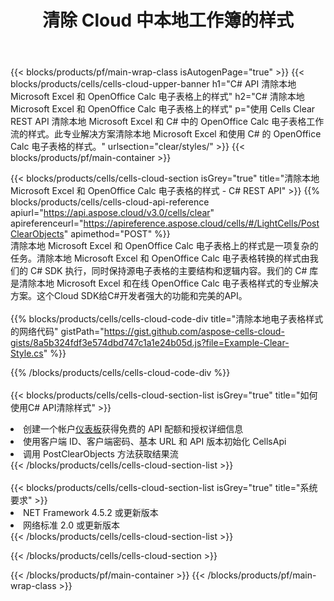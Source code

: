 ﻿---
title: 清除 Cloud 中本地工作簿的样式
description: 用于在 Microsoft Excel 和 OpenOffice Calc 上清除样式的云 API 和 SDK。 Cells 云 API 清除本地电子表格样式。SDK支持多种开发语言。它们包括 Android、C#、Go、Java、NodeJS、Perl、PHP、Python、Ruby 和 swift。
url: /zh/net/clear/styles/
---
{{< blocks/products/pf/main-wrap-class isAutogenPage="true" >}}
{{< blocks/products/cells/cells-cloud-upper-banner h1="C# API 清除本地 Microsoft Excel 和 OpenOffice Calc 电子表格上的样式" h2="C# 清除本地 Microsoft Excel 和 OpenOffice Calc 电子表格上的样式" p="使用 Cells Clear REST API 清除本地 Microsoft Excel 和 C# 中的 OpenOffice Calc 电子表格工作流的样式。此专业解决方案清除本地 Microsoft Excel 和使用 C# 的 OpenOffice Calc 电子表格的样式。" urlsection="clear/styles/" >}}
{{< blocks/products/pf/main-container >}}

{{< blocks/products/cells/cells-cloud-section isGrey="true" title="清除本地 Microsoft Excel 和 OpenOffice Calc 电子表格的样式 - C# REST API" >}}
{{% blocks/products/cells/cells-cloud-api-reference apiurl="https://api.aspose.cloud/v3.0/cells/clear" apireferenceurl="https://apireference.aspose.cloud/cells/#/LightCells/PostClearObjects" apimethod="POST" %}}
<br/>
清除本地 Microsoft Excel 和 OpenOffice Calc 电子表格上的样式是一项复杂的任务。清除本地 Microsoft Excel 和 OpenOffice Calc 电子表格转换的样式由我们的 C# SDK 执行，同时保持源电子表格的主要结构和逻辑内容。我们的 C# 库是清除本地 Microsoft Excel 和在线 OpenOffice Calc 电子表格样式的专业解决方案。这个Cloud SDK给C#开发者强大的功能和完美的API。
<br/>
<br/>
{{% blocks/products/cells/cells-cloud-code-div title="清除本地电子表格样式的网络代码" gistPath="https://gist.github.com/aspose-cells-cloud-gists/8a5b324fdf3e574dbd747c1a1e24b05d.js?file=Example-Clear-Style.cs" %}}
  
{{% /blocks/products/cells/cells-cloud-code-div %}}
<br/>
<br/>
{{< blocks/products/cells/cells-cloud-section-list isGrey="true" title="如何使用C# API清除样式" >}}
<li>创建一个帐户<a href="https://dashboard.aspose.cloud/">仪表板</a>获得免费的 API 配额和授权详细信息</li>
<li>使用客户端 ID、客户端密码、基本 URL 和 API 版本初始化 CellsApi</li>
<li>调用 PostClearObjects 方法获取结果流</li>
{{< /blocks/products/cells/cells-cloud-section-list >}}
<br/>
<br/>
{{< blocks/products/cells/cells-cloud-section-list isGrey="true" title="系统要求" >}}
<li>NET Framework 4.5.2 或更新版本</li>
<li>网络标准 2.0 或更新版本</li>
{{< /blocks/products/cells/cells-cloud-section-list >}}

{{< /blocks/products/cells/cells-cloud-section >}}

{{< /blocks/products/pf/main-container >}}
{{< /blocks/products/pf/main-wrap-class >}}
